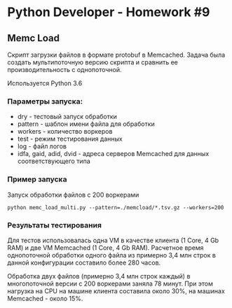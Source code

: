 # Python Developer - Homework #9

## Memc Load

Скрипт загрузки файлов в формате protobuf в Memcached. Задача была создать мультипоточную версию скрипта и сравнить ее производительность с однопоточной.

Используется Python 3.6

### Параметры запуска:

* dry - тестовый запуск обработки
* pattern - шаблон имени файла для обработки
* workers - количество воркеров
* test - режим тестирования данных
* log - файл логов
* idfa, gaid, adid, dvid - адреса серверов Memcached для данных соответствующего типа

### Пример запуска

Запуск обработки файлов с 200 воркерами

    python memc_load_multi.py --pattern=./memcload/*.tsv.gz --workers=200

### Результаты тестирования

Для тестов использовалась одна VM в качестве клиента (1 Core, 4 Gb RAM) и две VM Memcached (1 Core, 4 Gb RAM).
Расчетное время однопоточной обработки одного файла из примерно 3,4 млн строк в данной конфигурации составило более 280 часов.

Обработка двух файлов (примерно 3,4 млн строк каждый) в многопоточной версии с 200 воркерами заняла 78 минут.
При этом нагрузка на CPU на машине клиента составила около 30%, на машинах Memcached - около 15%.


